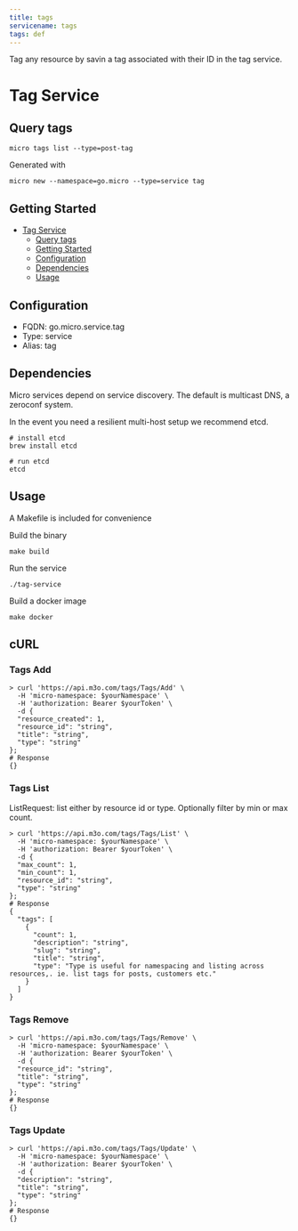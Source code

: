 ```yaml
---
title: tags
servicename: tags
tags: def
---
```

Tag any resource by savin a tag associated with their ID in the tag service.

# Tag Service

## Query tags

```
micro tags list --type=post-tag
```

Generated with

```
micro new --namespace=go.micro --type=service tag
```

## Getting Started

- [Tag Service](#tag-service)
  - [Query tags](#query-tags)
  - [Getting Started](#getting-started)
  - [Configuration](#configuration)
  - [Dependencies](#dependencies)
  - [Usage](#usage)

## Configuration

- FQDN: go.micro.service.tag
- Type: service
- Alias: tag

## Dependencies

Micro services depend on service discovery. The default is multicast DNS, a zeroconf system.

In the event you need a resilient multi-host setup we recommend etcd.

```
# install etcd
brew install etcd

# run etcd
etcd
```

## Usage

A Makefile is included for convenience

Build the binary

```
make build
```

Run the service
```
./tag-service
```

Build a docker image
```
make docker
```
## cURL


### Tags Add
<!-- We use the request body description here as endpoint descriptions are not
being lifted correctly from the proto by the openapi spec generator -->

```shell
> curl 'https://api.m3o.com/tags/Tags/Add' \
  -H 'micro-namespace: $yourNamespace' \
  -H 'authorization: Bearer $yourToken' \
  -d {
  "resource_created": 1,
  "resource_id": "string",
  "title": "string",
  "type": "string"
};
# Response
{}
```


### Tags List
<!-- We use the request body description here as endpoint descriptions are not
being lifted correctly from the proto by the openapi spec generator -->
ListRequest: list either by resource id or type.
 Optionally filter by min or max count.
```shell
> curl 'https://api.m3o.com/tags/Tags/List' \
  -H 'micro-namespace: $yourNamespace' \
  -H 'authorization: Bearer $yourToken' \
  -d {
  "max_count": 1,
  "min_count": 1,
  "resource_id": "string",
  "type": "string"
};
# Response
{
  "tags": [
    {
      "count": 1,
      "description": "string",
      "slug": "string",
      "title": "string",
      "type": "Type is useful for namespacing and listing across resources,. ie. list tags for posts, customers etc."
    }
  ]
}
```


### Tags Remove
<!-- We use the request body description here as endpoint descriptions are not
being lifted correctly from the proto by the openapi spec generator -->

```shell
> curl 'https://api.m3o.com/tags/Tags/Remove' \
  -H 'micro-namespace: $yourNamespace' \
  -H 'authorization: Bearer $yourToken' \
  -d {
  "resource_id": "string",
  "title": "string",
  "type": "string"
};
# Response
{}
```


### Tags Update
<!-- We use the request body description here as endpoint descriptions are not
being lifted correctly from the proto by the openapi spec generator -->

```shell
> curl 'https://api.m3o.com/tags/Tags/Update' \
  -H 'micro-namespace: $yourNamespace' \
  -H 'authorization: Bearer $yourToken' \
  -d {
  "description": "string",
  "title": "string",
  "type": "string"
};
# Response
{}
```



